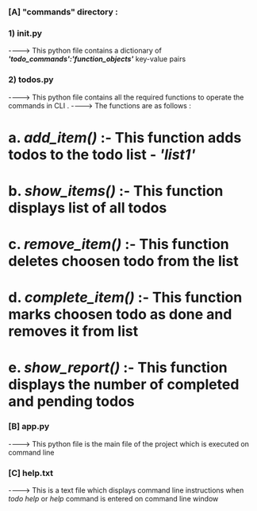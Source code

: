 ### **[A] "commands" directory :**

### **1) __init__.py**
----> This python file contains a dictionary of **_'todo_commands':'function_objects'_** key-value pairs

### **2) todos.py**
----> This python file contains all the required functions to operate the commands in CLI . 
----> The functions are as follows :

# **a.** **_add_item()_** :- This function adds todos to the todo list - **_'list1'_**
# **b.** **_show_items()_** :- This function displays list of all todos
# **c.** **_remove_item()_** :- This function deletes choosen todo from the list
# **d.** **_complete_item()_** :- This function marks choosen todo as done and removes it from list
# **e.** **_show_report()_** :- This function displays the number of completed and pending todos

### **[B] app.py**
----> This python file is the main file of the project which is executed on command line

### **[C] help.txt**
----> This is a text file which displays command line instructions when _todo help_ or _help_ command is entered on command line window
